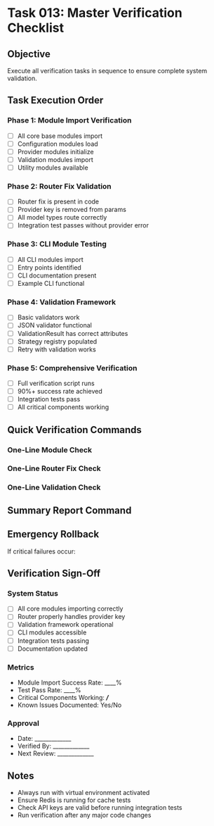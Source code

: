 # Task 013: Master Verification Checklist

## Objective
Execute all verification tasks in sequence to ensure complete system validation.

## Task Execution Order

### Phase 1: Module Import Verification

- [ ] All core base modules import
- [ ] Configuration modules load
- [ ] Provider modules initialize
- [ ] Validation modules import
- [ ] Utility modules available

### Phase 2: Router Fix Validation

- [ ] Router fix is present in code
- [ ] Provider key is removed from params
- [ ] All model types route correctly
- [ ] Integration test passes without provider error

### Phase 3: CLI Module Testing

- [ ] All CLI modules import
- [ ] Entry points identified
- [ ] CLI documentation present
- [ ] Example CLI functional

### Phase 4: Validation Framework

- [ ] Basic validators work
- [ ] JSON validator functional
- [ ] ValidationResult has correct attributes
- [ ] Strategy registry populated
- [ ] Retry with validation works

### Phase 5: Comprehensive Verification

- [ ] Full verification script runs
- [ ] 90%+ success rate achieved
- [ ] Integration tests pass
- [ ] All critical components working

## Quick Verification Commands

### One-Line Module Check


### One-Line Router Fix Check


### One-Line Validation Check


## Summary Report Command


## Emergency Rollback
If critical failures occur:


## Verification Sign-Off

### System Status
- [ ] All core modules importing correctly
- [ ] Router properly handles provider key
- [ ] Validation framework operational  
- [ ] CLI modules accessible
- [ ] Integration tests passing
- [ ] Documentation updated

### Metrics
- Module Import Success Rate: ____%
- Test Pass Rate: ____%
- Critical Components Working: ___/___
- Known Issues Documented: Yes/No

### Approval
- Date: _____________
- Verified By: _____________
- Next Review: _____________

## Notes
- Always run with virtual environment activated
- Ensure Redis is running for cache tests
- Check API keys are valid before running integration tests
- Run verification after any major code changes
